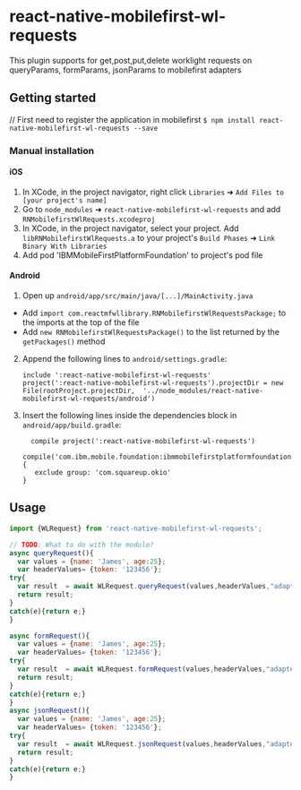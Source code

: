 
# react-native-mobilefirst-wl-requests
This plugin supports for get,post,put,delete worklight requests on queryParams, formParams, jsonParams to mobilefirst adapters

## Getting started
// First need to register the application in mobilefirst
`$ npm install react-native-mobilefirst-wl-requests --save`

### Manual installation


#### iOS

1. In XCode, in the project navigator, right click `Libraries` ➜ `Add Files to [your project's name]`
2. Go to `node_modules` ➜ `react-native-mobilefirst-wl-requests` and add `RNMobilefirstWlRequests.xcodeproj`
3. In XCode, in the project navigator, select your project. Add `libRNMobilefirstWlRequests.a` to your project's `Build Phases` ➜ `Link Binary With Libraries`
4. Add pod 'IBMMobileFirstPlatformFoundation' to project's pod file
#### Android

1. Open up `android/app/src/main/java/[...]/MainActivity.java`
  - Add `import com.reactmfwllibrary.RNMobilefirstWlRequestsPackage;` to the imports at the top of the file
  - Add `new RNMobilefirstWlRequestsPackage()` to the list returned by the `getPackages()` method
2. Append the following lines to `android/settings.gradle`:
  	```
  	include ':react-native-mobilefirst-wl-requests'
  	project(':react-native-mobilefirst-wl-requests').projectDir = new File(rootProject.projectDir, 	'../node_modules/react-native-mobilefirst-wl-requests/android')
  	```
3. Insert the following lines inside the dependencies block in `android/app/build.gradle`:
  	```
      compile project(':react-native-mobilefirst-wl-requests')
      compile('com.ibm.mobile.foundation:ibmmobilefirstplatformfoundation:8.0.+') {
       exclude group: 'com.squareup.okio'
   }
  	```

## Usage
```javascript
import {WLRequest} from 'react-native-mobilefirst-wl-requests';

// TODO: What to do with the module?
async queryRequest(){
  var values = {name: 'James', age:25};
  var headerValues= {token: '123456'};
try{
  var result  = await WLRequest.queryRequest(values,headerValues,"adapters/AdapterName/functionName","POST");
  return result;
}
catch(e){return e;}
}

async formRequest(){
  var values = {name: 'James', age:25};
  var headerValues= {token: '123456'};
try{
  var result  = await WLRequest.formRequest(values,headerValues,"adapters/AdapterName/functionName","POST");
  return result;
}
catch(e){return e;}
}
async jsonRequest(){
  var values = {name: 'James', age:25};
  var headerValues= {token: '123456'};
try{
  var result  = await WLRequest.jsonRequest(values,headerValues,"adapters/AdapterName/functionName","POST");
  return result;
}
catch(e){return e;}
}

```
